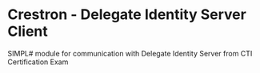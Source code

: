 # Crestron - Delegate Identity Server Client
SIMPL# module for communication with Delegate Identity Server from CTI Certification Exam
